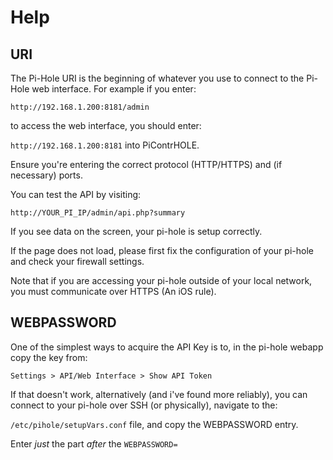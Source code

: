 # Help

## URI

The Pi-Hole URI is the beginning of whatever you use to connect to the Pi-Hole web interface. For example if you enter: 

`http://192.168.1.200:8181/admin`

to access the web interface, you should enter:

`http://192.168.1.200:8181` into PiContrHOLE.

Ensure you're entering the correct protocol (HTTP/HTTPS) and (if necessary) ports.

You can test the API by visiting:

`http://YOUR_PI_IP/admin/api.php?summary`

If you see data on the screen, your pi-hole is setup correctly.

If the page does not load, please first fix the configuration of your pi-hole and check your firewall settings.

Note that if you are accessing your pi-hole outside of your local network, you must communicate over HTTPS (An iOS rule).

## WEBPASSWORD

One of the simplest ways to acquire the API Key is to, in the pi-hole webapp copy the key from:

`Settings > API/Web Interface > Show API Token` 

If that doesn't work, alternatively (and i've found more reliably),  you can connect to your pi-hole over SSH (or physically), navigate to the:

`/etc/pihole/setupVars.conf` file, and copy the WEBPASSWORD entry.

Enter *just* the part *after* the `WEBPASSWORD=`
